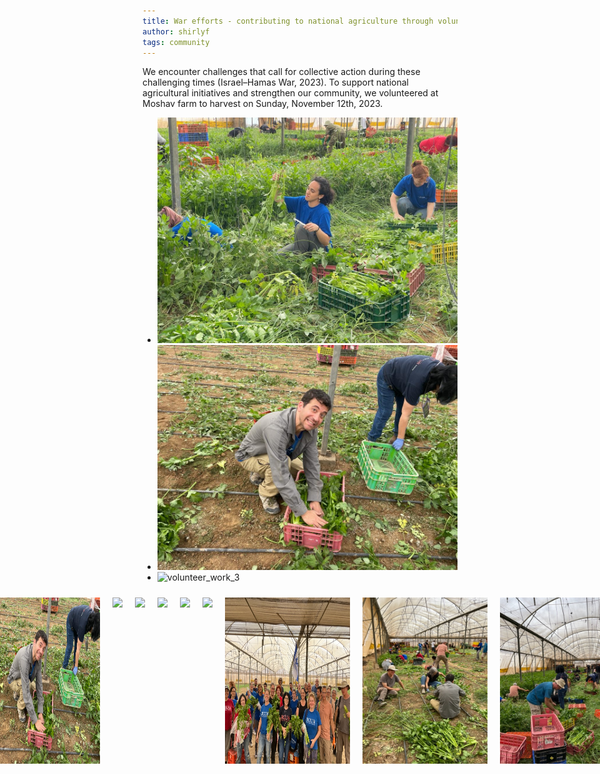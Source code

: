 ```yaml
---
title: War efforts - contributing to national agriculture through volunteer work.
author: shirlyf
tags: community
---
```


We encounter challenges that call for collective action during these challenging times (Israel–Hamas War, 2023). To support national agricultural initiatives and strengthen our community, we volunteered at Moshav farm to harvest on Sunday, November 12th, 2023.

- ![volunteer_work_1](../images/blog/volunteer_work_1.jpeg)
- ![volunteer_work_2](../images/blog/volunteer_work_2.jpeg)
- ![volunteer_work_3](../images/blog/volunteer_work_3.jpg)

<div style="display: flex; justify-content: center;">
    <img src="../images/blog/volunteer_work_1.jpeg" style="width: 200px; margin: 10px;">
    <img src="../images/blog/volunteer_work_2.jpeg" style="width: 200px; margin: 10px;">
    <img src="../images/blog/volunteer_work_3.jpg" style="width: 200px; margin: 10px;">
    <img src="../images/blog/volunteer_work_4.jpg" style="width: 200px; margin: 10px;">
    <img src="../images/blog/volunteer_work_5.JPG" style="width: 200px; margin: 10px;">
    <img src="../images/blog/volunteer_work_6.JPG" style="width: 200px; margin: 10px;">
    <img src="../images/blog/volunteer_work_7.JPG" style="width: 200px; margin: 10px;">
    <img src="../images/blog/volunteer_work_8.jpg" style="width: 200px; margin: 10px;">
    <img src="../images/blog/volunteer_work_9.jpg" style="width: 200px; margin: 10px;">
    <img src="../images/blog/volunteer_work_10.jpg" style="width: 200px; margin: 10px;">
    <img src="../images/blog/volunteer_work_11.jpg" style="width: 200px; margin: 10px;">
</div>
